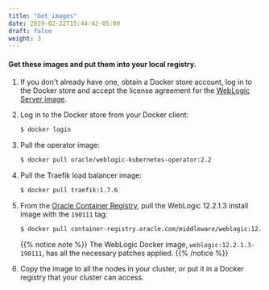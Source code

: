 ```yaml
---
title: "Get images"
date: 2019-02-22T15:44:42-05:00
draft: false
weight: 3
---
```


#### Get these images and put them into your local registry.

1. If you don't already have one, obtain a Docker store account, log in to the Docker store
and accept the license agreement for the [WebLogic Server image](https://hub.docker.com/_/oracle-weblogic-server-12c).

1. Log in to the Docker store from your Docker client:

    ```bash
    $ docker login
    ```

1. Pull the operator image:

    ```bash
    $ docker pull oracle/weblogic-kubernetes-operator:2.2
    ```

1. Pull the Traefik load balancer image:

    ```bash
    $ docker pull traefik:1.7.6
    ```

1. From the [Oracle Container Registry](https://container-registry.oracle.com), pull the WebLogic 12.2.1.3 install image with the `190111` tag:

    ```bash
    $ docker pull container-registry.oracle.com/middleware/weblogic:12.2.1.3-190111
    ```  


    {{% notice note %}} The WebLogic Docker image, `weblogic:12.2.1.3-190111`, has all the necessary patches applied.
    {{% /notice %}}


1. Copy the image to all the nodes in your cluster, or put it in a Docker registry that your cluster can access.
